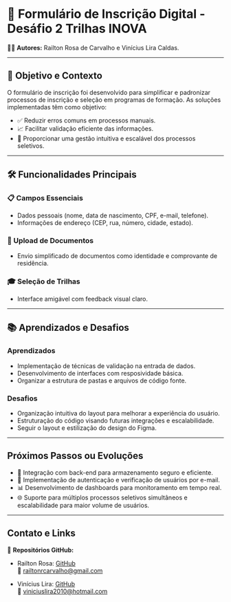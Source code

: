 # 🚀 Formulário de Inscrição Digital - Desáfio 2 Trilhas INOVA

👨‍💻 **Autores:** Railton Rosa de Carvalho e Vinícius Lira Caldas.

---

## 🎯 Objetivo e Contexto

O formulário de inscrição foi desenvolvido para simplificar e padronizar processos de inscrição e seleção em programas de formação. As soluções implementadas têm como objetivo:

- ✅ Reduzir erros comuns em processos manuais.
- 📈 Facilitar validação eficiente das informações.
- 🔄 Proporcionar uma gestão intuitiva e escalável dos processos seletivos.

---

## 🛠️ Funcionalidades Principais

### 📋 Campos Essenciais
- Dados pessoais (nome, data de nascimento, CPF, e-mail, telefone).
- Informações de endereço (CEP, rua, número, cidade, estado).

### 📁 Upload de Documentos
- Envio simplificado de documentos como identidade e comprovante de residência.

### 🎓 Seleção de Trilhas
- Interface amigável com feedback visual claro.

---

## 📚 Aprendizados e Desafios

### Aprendizados
- Implementação de técnicas de validação na entrada de dados.
- Desenvolvimento de interfaces com resposividade básica.
- Organizar a estrutura de pastas e arquivos de código fonte.

### Desafios
- Organização intuitiva do layout para melhorar a experiência do usuário.
- Estruturação do código visando futuras integrações e escalabilidade.
- Seguir o layout e estilização do design do Figma.

---

## Próximos Passos ou Evoluções
- 🔐 Integração com back-end para armazenamento seguro e eficiente.
- 📧 Implementação de autenticação e verificação de usuários por e-mail.
- 📊 Desenvolvimento de dashboards para monitoramento em tempo real.
- 🌐 Suporte para múltiplos processos seletivos simultâneos e escalabilidade para maior volume de usuários.

---

##  Contato e Links

🔗 **Repositórios GitHub:**  
- Railton Rosa: [GitHub](https://github.com/Railton-Carvalho)  
  📧 railtonrcarvalho@gmail.com  

- Vinícius Lira: [GitHub](https://github.com/LCVini)  
  📧 viniciuslira2010@hotmail.com  
